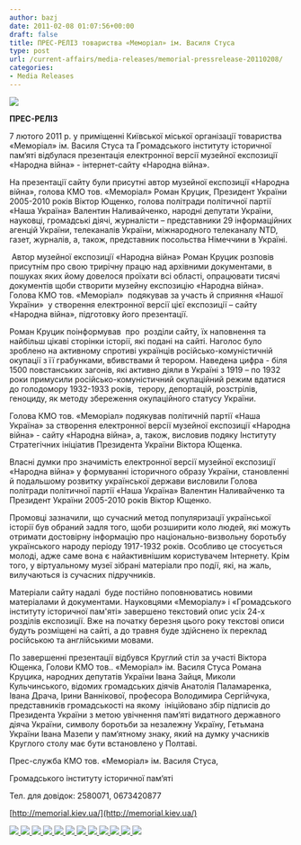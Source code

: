 ```yaml
---
author: bazj
date: 2011-02-08 01:07:56+00:00
draft: false
title: ПРЕС-РЕЛІЗ товариства «Меморіал» ім. Василя Стуса
type: post
url: /current-affairs/media-releases/memorial-pressrelease-20110208/
categories:
- Media Releases
---
```


[](http://www.ozeukes.com/wp-content/uploads/2011/02/PSNV_VN1.jpg)[![](http://www.ozeukes.com/wp-content/uploads/2011/02/memorial.gif)
](http://www.ozeukes.com/wp-content/uploads/2011/02/memorial.gif)

**ПРЕС-РЕЛІЗ**

7 лютого 2011 р. у приміщенні Київської міської організації товариства «Меморіал» ім. Василя Стуса та Громадського інституту історичної пам‘яті відбулася презентація електронної версії музейної експозиції «Народна війна» - інтернет-сайту «Народна війна».

На презентації сайту були присутні автор музейної експозиції «Народна війна», голова КМО тов. «Меморіал» Роман Круцик, Президент України 2005-2010 років Віктор Ющенко, голова політради політичної партії «Наша Україна» Валентин Наливайченко, народні депутати України, науковці, громадські діячі, журналісти – представники 29 інформаційних агенцій України, телеканалів України, міжнародного телеканалу NTD, газет, журналів, а, також, представник посольства Німеччини в Україні.

 Автор музейної експозиції «Народна війна» Роман Круцик розповів присутнім про свою трирічну працю над архівними документами, в пошуках яких йому довелося проїхати всі області, опрацювати тисячі документів щоби створити музейну експозицію «Народна війна». Голова КМО тов. «Меморіал»  подякував за участь й сприяння «Нашої України»  у створення електронної версії цієї експозиції – сайту «Народна війна», підготовку його презентації.

Роман Круцик поінформував  про  розділи сайту, їх наповнення та найбільш цікаві сторінки історії, які подані на сайті. Наголос було зроблено на активному спротиві українців російсько-комуністичній окупації з її грабунками, вбивствами й терором. Наведена цифра - біля 1500 повстанських загонів, які активно діяли в Україні з 1919 – по 1932 роки примусили російсько-комуністичний окупаційний режим вдатися до голодомору 1932-1933 років,  терору, депортацій, розстрілів, геноциду, як методу збереження окупаційного статусу України.

Голова КМО тов. «Меморіал» подякував політичній партії «Наша Україна» за створення електронної версії музейної експозиції «Народна війна» - сайту «Народна війна», а, також, висловив подяку Інституту Стратегічних ініціатив Президента України Віктора Ющенка.

Власні думки про значимість електронної версії музейної експозиції «Народна війна» у формуванні історичного образу України, становленні й подальшому розвитку української держави висловили Голова політради політичної партії «Наша Україна» Валентин Наливайченко та Президент України 2005-2010 років Віктор Ющенко.

Промовці зазначили, що сучасний метод популяризації української історії був обраний задля того, щоби розширити коло людей, які можуть отримати достовірну інформацію про національно-визвольну боротьбу українського народу періоду 1917-1932 років. Особливо це стосується молоді, адже саме вона є найактивнішим користувачем Інтернету. Крім того, у віртуальному музеї зібрані матеріали про події, які, на жаль, вилучаються із сучасних підручників.

Матеріали сайту надалі  буде постійно поповнюватись новими матеріалами й документами. Науковцями «Меморіалу» і «Громадського інституту історичної пам'яті» завершено текстовий опис усіх 24-х розділів експозиції. Вже на початку березня цього року текстові описи будуть розміщені на сайті, а до травня буде здійснено їх переклад російською та англійськими мовами.

По завершенні презентації відбувся Круглий стіл за участі Віктора Ющенка, Голови КМО тов.. «Меморіал» ім. Василя Стуса Романа Круцика, народних депутатів України Івана Зайця, Миколи Кульчинського, відомих громадських діячів Анатолія Паламаренка, Івана Драча, Ірини Ваннікової, професора Володимира Сергійчука, представників громадськості на якому  ініційовано збір підписів до Президента України з метою увічнення пам‘яті видатного державного діяча України, символу боротьби за незалежну Україну, Гетьмана України Івана Мазепи у пам‘ятному знаку, який на думку учасників Круглого столу має бути встановлено у Полтаві.   

Прес-служба КМО тов. «Меморіал» ім. Василя Стуса,

Громадського інституту історичної пам‘яті

Тел. для довідок: 2580071, 0673420877

[http://memorial.kiev.ua/](http://memorial.kiev.ua/)

[![](http://www.ozeukes.com/wp-content/uploads/2011/02/DSC_5764-24.jpg)
](http://www.ozeukes.com/wp-content/uploads/2011/02/DSC_5764-24.jpg)[![](http://www.ozeukes.com/wp-content/uploads/2011/02/DSC_5779-22.jpg)
](http://www.ozeukes.com/wp-content/uploads/2011/02/DSC_5779-22.jpg)[![](http://www.ozeukes.com/wp-content/uploads/2011/02/DSC_5818-21.jpg)
](http://www.ozeukes.com/wp-content/uploads/2011/02/DSC_5818-21.jpg)[![](http://www.ozeukes.com/wp-content/uploads/2011/02/PSNV_22.jpg)
](http://www.ozeukes.com/wp-content/uploads/2011/02/PSNV_22.jpg)[![](http://www.ozeukes.com/wp-content/uploads/2011/02/PSNV_33.jpg)
](http://www.ozeukes.com/wp-content/uploads/2011/02/PSNV_33.jpg)[![](http://www.ozeukes.com/wp-content/uploads/2011/02/PSNV_4.jpg)
](http://www.ozeukes.com/wp-content/uploads/2011/02/PSNV_4.jpg)[![](http://www.ozeukes.com/wp-content/uploads/2011/02/PSNV_VN12.jpg)
](http://www.ozeukes.com/wp-content/uploads/2011/02/PSNV_VN12.jpg)[![](http://www.ozeukes.com/wp-content/uploads/2011/02/PSNV_VN_RK11.jpg)
](http://www.ozeukes.com/wp-content/uploads/2011/02/PSNV_VN_RK11.jpg)[![](http://www.ozeukes.com/wp-content/uploads/2011/02/PSNV_VY_M21.jpg)
](http://www.ozeukes.com/wp-content/uploads/2011/02/PSNV_VY_M21.jpg)[![](http://www.ozeukes.com/wp-content/uploads/2011/02/PSNV_VY_RK12.jpg)
](http://www.ozeukes.com/wp-content/uploads/2011/02/PSNV_VY_RK12.jpg)[![](http://www.ozeukes.com/wp-content/uploads/2011/02/PSNV_VY_RK21.jpg)
](http://www.ozeukes.com/wp-content/uploads/2011/02/PSNV_VY_RK21.jpg)[![](http://www.ozeukes.com/wp-content/uploads/2011/02/PSNV_VY_RK31.jpg)
](http://www.ozeukes.com/wp-content/uploads/2011/02/PSNV_VY_RK31.jpg)
